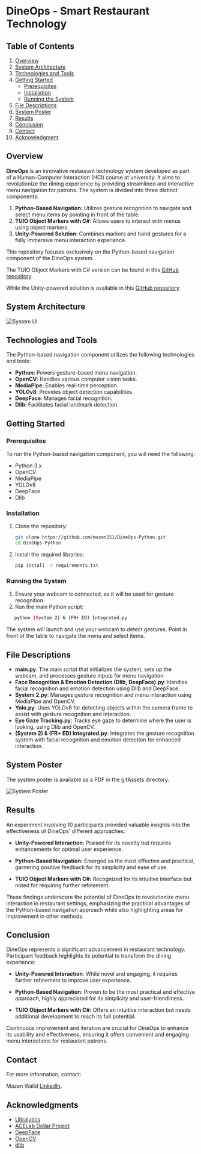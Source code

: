 
# DineOps - Smart Restaurant Technology

## Table of Contents
1. [Overview](#overview)
2. [System Architecture](#system-architecture)
3. [Technologies and Tools](#technologies-and-tools)
4. [Getting Started](#getting-started)
   - [Prerequisites](#prerequisites)
   - [Installation](#installation)
   - [Running the System](#running-the-system)
5. [File Descriptions](#file-descriptions)
6. [System Poster](#system-poster)
7. [Results](#results)
8. [Conclusion](#conclusion)
9. [Contact](#contact)
10. [Acknowledgment](#acknowledgment)

## Overview

**DineOps** is an innovative restaurant technology system developed as part of a Human-Computer Interaction (HCI) course at university. It aims to revolutionize the dining experience by providing streamlined and interactive menu navigation for patrons. The system is divided into three distinct components:

1. **Python-Based Navigation**: Utilizes gesture recognition to navigate and select menu items by pointing in front of the table.
2. **TUIO Object Markers with C#**: Allows users to interact with menus using object markers.
3. **Unity-Powered Solution**: Combines markers and hand gestures for a fully immersive menu interaction experience.

This repository focuses exclusively on the Python-based navigation component of the DineOps system. 

The TUIO Object Markers with C# version can be found in this [GitHub repository]().

While the Unity-powered solution is available in this [GitHub repository]().

## System Architecture

![System UI](gitAssets/DineOpsw.png)

## Technologies and Tools

The Python-based navigation component utilizes the following technologies and tools:

- **Python**: Powers gesture-based menu navigation.
- **OpenCV**: Handles various computer vision tasks.
- **MediaPipe**: Enables real-time perception.
- **YOLOv8**: Provides object detection capabilities.
- **DeepFace**: Manages facial recognition.
- **Dlib**: Facilitates facial landmark detection.

## Getting Started

### Prerequisites

To run the Python-based navigation component, you will need the following:

- Python 3.x
- OpenCV
- MediaPipe
- YOLOv8
- DeepFace
- Dlib

### Installation

1. Clone the repository:
   ```bash
   git clone https://github.com/mazen251/DineOps-Python.git
   cd DineOps-Python
   ```

2. Install the required libraries:
   ```bash
   pip install -r requirements.txt
   ```

### Running the System

1. Ensure your webcam is connected, as it will be used for gesture recognition.
2. Run the main Python script:
```bash
   python (System 2) & (FR+ ED) Integrated.py
```

The system will launch and use your webcam to detect gestures. Point in front of the table to navigate the menu and select items.

## File Descriptions

- **main.py**: The main script that initializes the system, sets up the webcam, and processes gesture inputs for menu navigation.
- **Face Recognition & Emotion Detection (Dlib, DeepFace).py**: Handles facial recognition and emotion detection using Dlib and DeepFace.
- **System 2.py**: Manages gesture recognition and menu interaction using MediaPipe and OpenCV.
- **Yolo.py**: Uses YOLOv8 for detecting objects within the camera frame to assist with gesture recognition and interaction.
- **Eye Gaze Tracking.py**: Tracks eye gaze to determine where the user is looking, using Dlib and OpenCV.
- **(System 2) & (FR+ ED) Integrated.py**: Integrates the gesture recognition system with facial recognition and emotion detection for enhanced interaction.

## System Poster

The system poster is available as a PDF in the gitAssets directory.

![System Poster](gitAssets/poster.png)

## Results

An experiment involving 10 participants provided valuable insights into the effectiveness of DineOps' different approaches:

- **Unity-Powered Interaction:** Praised for its novelty but requires enhancements for optimal user experience.

- **Python-Based Navigation:** Emerged as the most effective and practical, garnering positive feedback for its simplicity and ease of use.

- **TUIO Object Markers with C#:** Recognized for its intuitive interface but noted for requiring further refinement.

These findings underscore the potential of DineOps to revolutionize menu interaction in restaurant settings, emphasizing the practical advantages of the Python-based navigation approach while also highlighting areas for improvement in other methods.

## Conclusion

DineOps represents a significant advancement in restaurant technology. Participant feedback highlights its potential to transform the dining experience:

- **Unity-Powered Interaction**: While novel and engaging, it requires further refinement to improve user experience.

- **Python-Based Navigation**: Proven to be the most practical and effective approach, highly appreciated for its simplicity and user-friendliness.

- **TUIO Object Markers with C#:** Offers an intuitive interaction but needs additional development to reach its full potential.

Continuous improvement and iteration are crucial for DineOps to enhance its usability and effectiveness, ensuring it offers convenient and engaging menu interactions for restaurant patrons.

## Contact

For more information, contact:

Mazen Walid [LinkedIn](https://www.linkedin.com/in/mazen-walid-225582208/).

## Acknowledgments

- [Ultralytics](https://github.com/ultralytics/ultralytics)
- [ACELab Dollar Project](https://depts.washington.edu/acelab/proj/dollar/index.html)
- [DeepFace](https://viso.ai/computer-vision/deepface/)
- [OpenCV](https://opencv.org/)
- [dlib](http://dlib.net/)